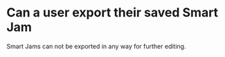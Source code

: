 # Can a user export their saved Smart Jam
Smart Jams can not be exported in any way for further editing. 